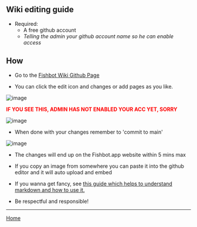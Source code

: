 ## Wiki editing guide ##

- Required:
  - A free github account
  - *Telling the admin your github account name so he can enable access*

## How ##

- Go to the <a href="https://github.com/fishbotapp/fishbotwiki/" target="_blank">Fishbot Wiki Github Page</a>

- You can click the edit icon and changes or add pages as you like.

![image](https://github.com/fishbotapp/fishbotwiki/assets/163616414/c0fbd9e2-0015-49f6-85f9-7b3a5dece388)



<span style="color:red">
<b>IF YOU SEE THIS, ADMIN HAS NOT ENABLED YOUR ACC YET, SORRY</b>
</span>

![image](https://github.com/fishbotapp/fishbotwiki/assets/163616414/bbda631d-7a47-4a5d-9e8f-bb44b0d6ff23)





- When done with your changes remember to 'commit to main'

![image](https://github.com/fishbotapp/fishbotwiki/assets/163616414/f7fe6aeb-4cd7-4f2b-a1fe-33698a486c91)


- The changes will end up on the Fishbot.app website within 5 mins max

- If you copy an image from somewhere you can paste it into the github editor and it will auto upload and embed

- If you wanna get fancy, see [this guide which helps to understand markdown and how to use it.](https://support.squarespace.com/hc/en-us/articles/206543587-Markdown-cheat-sheet)

- Be respectful and responsible!


-----------------------------

[Home](https://fishbotapp.github.io/fishbotwiki/)
